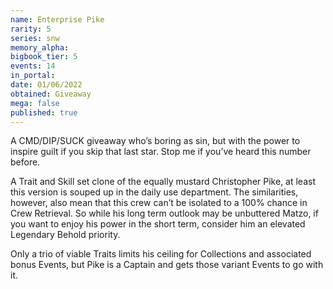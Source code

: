 ```yaml
---
name: Enterprise Pike
rarity: 5
series: snw
memory_alpha:
bigbook_tier: 5
events: 14
in_portal:
date: 01/06/2022
obtained: Giveaway
mega: false
published: true
---
```


A CMD/DIP/SUCK giveaway who’s boring as sin, but with the power to inspire guilt if you skip that last star. Stop me if you’ve heard this number before.

A Trait and Skill set clone of the equally mustard Christopher Pike, at least this version is souped up in the daily use department. The similarities, however, also mean that this crew can’t be isolated to a 100% chance in Crew Retrieval. So while his long term outlook may be unbuttered Matzo, if you want to enjoy his power in the short term, consider him an elevated Legendary Behold priority.

Only a trio of viable Traits limits his ceiling for Collections and associated bonus Events, but Pike is a Captain and gets those variant Events to go with it.
